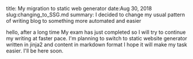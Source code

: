 title: My migration to static web generator
date:Aug 30, 2018 
slug:changing_to_SSG.md
summary: I decided to change my usual pattern of writing blog to something more automated and easier

hello, after a long time 
My exam has just completed so I  will try to continue my writing at faster pace.
I'm planning to switch to static website generator written in jinja2 and content in markdown format
I hope it will make my task easier.
I'll be here soon.


